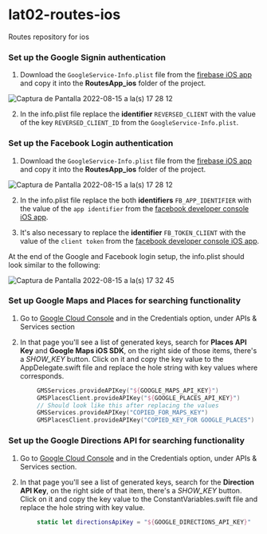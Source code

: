 # lat02-routes-ios
Routes repository for ios
### Set up the Google Signin authentication

1. Download the `GoogleService-Info.plist` file from the [firebase iOS app](https://console.firebase.google.com/u/1/project/routes-app-8c8e4/settings/general/ios:com.jalasoft.routesapp) and copy it into the **RoutesApp_ios** folder of the project.

![Captura de Pantalla 2022-08-15 a la(s) 17 28 12](https://user-images.githubusercontent.com/20176876/184721638-64d7e12e-8e7d-4831-9507-2cd50372e211.png)


2. In the info.plist file replace the **identifier** `REVERSED_CLIENT` with the value of the key `REVERSED_CLIENT_ID` from the `GoogleService-Info.plist`.

### Set up the Facebook Login authentication

1. Download the `GoogleService-Info.plist` file from the [firebase iOS app](https://console.firebase.google.com/u/1/project/routes-app-8c8e4/settings/general/ios:com.jalasoft.routesapp) and copy it into the **RoutesApp_ios** folder of the project.

![Captura de Pantalla 2022-08-15 a la(s) 17 28 12](https://user-images.githubusercontent.com/20176876/184721638-64d7e12e-8e7d-4831-9507-2cd50372e211.png)


2. In the info.plist file replace the both **identifiers** `FB_APP_IDENTIFIER` with the value of the `app identifier` from the [facebook developer console iOS app](https://developers.facebook.com/apps/3146525082229053/dashboard/).

3. It's also necessary to replace the **identifier** `FB_TOKEN_CLIENT` with the value of the `client token` from the [facebook developer console iOS app](https://developers.facebook.com/apps/3146525082229053/dashboard/).

At the end of the Google and Facebook login setup, the info.plist should look similar to the following:

![Captura de Pantalla 2022-08-15 a la(s) 17 32 45](https://user-images.githubusercontent.com/20176876/184722573-283160ba-bf72-477e-aef0-ce34099bd453.png)

### Set up Google Maps and Places for searching functionality

1. Go to [Google Cloud Console](https://console.cloud.google.com/) and in the Credentials option, under APIs & Services section

2. In that page you'll see a list of generated keys, search for **Places API Key** and **Google Maps iOS SDK**, on the right side of those items, there's a _SHOW_KEY_ button. Click on it and copy the key value to the AppDelegate.swift file and replace the hole string with key values where corresponds.

```swift
        GMSServices.provideAPIKey("${GOOGLE_MAPS_API_KEY}")
        GMSPlacesClient.provideAPIKey("${GOOGLE_PLACES_API_KEY}")
        // Should look like this after replacing the values
        GMSServices.provideAPIKey("COPIED_FOR_MAPS_KEY")
        GMSPlacesClient.provideAPIKey("COPIED_KEY_FOR GOOGLE_PLACES")
```
### Set up the Google Directions API for searching functionality

1. Go to [Google Cloud Console](https://console.cloud.google.com/) and in the Credentials option, under APIs & Services section.

2. In that page you'll see a list of generated keys, search for the **Direction API Key**, on the right side of that item, there's a _SHOW_KEY_ button. Click on it and copy the key value to the ConstantVariables.swift file and replace the hole string with key value.

```swift
        static let directionsApiKey = "${GOOGLE_DIRECTIONS_API_KEY}"
```
